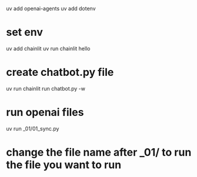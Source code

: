 uv add openai-agents
uv add dotenv
# set env

uv add chainlit
uv run chainlit hello
# create chatbot.py file
uv run chainlit run chatbot.py -w

# run openai files
uv run _01/01_sync.py
# change the file name after _01/ to run the file you want to run




